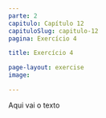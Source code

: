```yaml
---
parte: 2
capitulo: Capítulo 12
capituloSlug: capitulo-12
pagina: Exercício 4

title: Exercício 4

page-layout: exercise
image:

---
```


Aqui vai o texto
